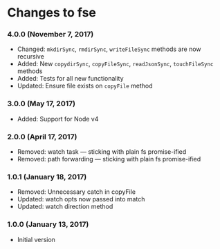 # Changes to fse

### 4.0.0 (November 7, 2017)

- Changed: `mkdirSync`, `rmdirSync`, `writeFileSync` methods are now recursive
- Added: New `copydirSync`, `copyFileSync`, `readJsonSync`, `touchFileSync`
  methods
- Added: Tests for all new functionality
- Updated: Ensure file exists on `copyFile` method

### 3.0.0 (May 17, 2017)

- Added: Support for Node v4

### 2.0.0 (April 17, 2017)

- Removed: watch task — sticking with plain fs promise-ified
- Removed: path forwarding — sticking with plain fs promise-ified

### 1.0.1 (January 18, 2017)

- Removed: Unnecessary catch in copyFile
- Updated: watch opts now passed into match
- Updated: watch direction method

### 1.0.0 (January 13, 2017)

- Initial version
